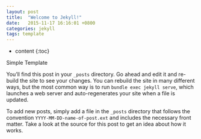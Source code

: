```yaml
---
layout: post
title:  "Welcome to Jekyll!"
date:   2015-11-17 16:16:01 +0800
categories: jekyll
tags: template
---
```


* content
{:toc}

Simple Template




You’ll find this post in your `_posts` directory. Go ahead and edit it and re-build the site to see your changes. You can rebuild the site in many different ways, but the most common way is to run `bundle exec jekyll serve`, which launches a web server and auto-regenerates your site when a file is updated.

To add new posts, simply add a file in the `_posts` directory that follows the convention `YYYY-MM-DD-name-of-post.ext` and includes the necessary front matter. Take a look at the source for this post to get an idea about how it works.
